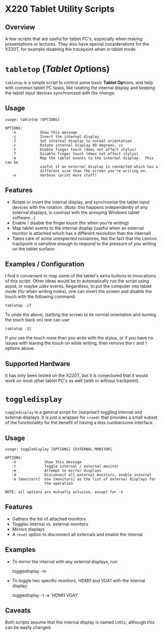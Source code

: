 X220 Tablet Utility Scripts
===========================

Overview
--------

A few scripts that are useful for tablet PC's, especially when making
presentations or lectures.  They also have special considerations for the
X220T, for example disabling the trackpoint when in tablet mode.

`tabletop` (*Tablet Op*tions)
=============================

`tabletop` is a simple script to control some basic **Tablet Op**tions, and
help with common tablet PC tasks, like rotating the internal display and
keeping the tablet input devices synchronized with the change.

Usage
-----


    usage: tabletop [OPTIONS]

    OPTIONS:
       -h           Show this message
       -i           Invert the internal display
       -I           Set internal display to normal orientation
       -r           Rotate internal display 90 degrees, cc
       -t           Enable finger touch (does not affect stylus)
       -T           Disable finger touch (does not affect stylus)
       -m           Map the tablet events to the internal display.  This can be
                    useful if an external display is connected which has a
                    different size than the screen you're writing on.
       -v           Verbose (print more stuff)


Features
--------

* Rotate or invert the internal display, and synchronize the tablet input
  devices with the rotation. (*Note:* this happens independently of any
  external displays, in contrast with the annoying Windows tablet software...)
* Enable / disable the finger touch (for when you're writing)
* Map tablet events to the internal display (useful when an external monitor
  is attached which has a different resolution than the internal)
* Takes care of some unexpected nuisances, like the fact that the Lenovo
  trackpoint is sensitive enough to respond to the pressure of you writing on
  the tablet surface.


Examples / Configuration
------------------------

I find it convenient to map some of the tablet's extra buttons to invocations
of this script.  Other ideas would be to automatically run the script using
acpid, or maybe udev events.  Regardless, to put the computer into tablet mode
(for when writing notes), one can invert the screen and disable the touch with
the following command:

	tabletop -iT

To undo the above, (setting the screen to its normal orientation and turning
the touch back on) one can use:

	tabletop -It

If you use the touch more than you write with the stylus, or if you have no
issues with leaving the touch on while writing, then remove the `t` and `T`
options above.


Supported Hardware
------------------

It has only been tested on the X220T, but it is conjectured that it would work
on most other tablet PC's as well (with or without trackpoint).


`toggledisplay`
===============

`toggledisplay` is a general script for (surprise!) toggling internal and
external displays.  It is just a wrapper for `xrandr` that provides a small
subset of the functionality for the benefit of having a less cumbersome
interface.

Usage
-----

    usage: toggledisplay [OPTIONS] [EXTERNAL MONITOR]

    OPTIONS:
       -h             Show this message
       -t             Toggle internal / external monitor
       -m             Attempt to mirror displays
       -d             Disconnect all external monitors, enable internal
       -e [monitors]  Use [monitors] as the list of external displays for
                      the operation

    NOTE: all options are mutually exlusive, except for -e


Features
--------

* Gathers the list of attached monitors
* Toggles internal vs. external monitors
* Mirrors displays
* A `reset` option to disconnect all externals and enable the internal

Examples
--------

* To mirror the internal with any external displays, run:

	toggledisplay -m

* To toggle two specific monitors, HDMI1 and VGA1 with the internal display:

	toggledisplay -t -e 'HDMI1 VGA1'



Caveats
-------

Both scripts assume that the internal display is named `LVDS1`, although this
can be easily changed.



<!-- vim:ff=unix:ft=markdown:sw=4:foldmethod=marker:tw=78
-->
